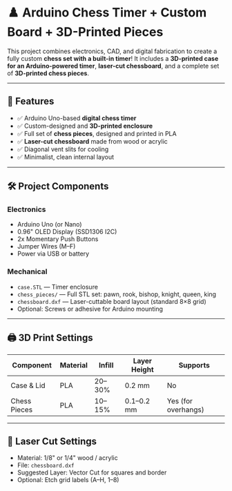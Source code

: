 # ♟️ Arduino Chess Timer + Custom Board + 3D-Printed Pieces

This project combines electronics, CAD, and digital fabrication to create a fully custom **chess set with a built-in timer**! It includes a **3D-printed case for an Arduino-powered timer**, **laser-cut chessboard**, and a complete set of **3D-printed chess pieces**.

---

## 🧠 Features

- ✅ Arduino Uno-based **digital chess timer**
- ✅ Custom-designed and **3D-printed enclosure**
- ✅ Full set of **chess pieces**, designed and printed in PLA
- ✅ **Laser-cut chessboard** made from wood or acrylic
- ✅ Diagonal vent slits for cooling
- ✅ Minimalist, clean internal layout

---

## 🛠️ Project Components

### Electronics

- Arduino Uno (or Nano)
- 0.96" OLED Display (SSD1306 I2C)
- 2x Momentary Push Buttons
- Jumper Wires (M–F)
- Power via USB or battery

### Mechanical

- `case.STL` — Timer enclosure
- `chess_pieces/` — Full STL set: pawn, rook, bishop, knight, queen, king
- `chessboard.dxf` — Laser-cuttable board layout (standard 8×8 grid)
- Optional: Screws or adhesive for Arduino mounting

---

## 🖨️ 3D Print Settings

| Component     | Material | Infill  | Layer Height | Supports |
|---------------|----------|---------|--------------|----------|
| Case & Lid     | PLA      | 20–30%  | 0.2 mm       | No       |
| Chess Pieces   | PLA      | 10–15%  | 0.1–0.2 mm   | Yes (for overhangs) |

---

## 🔪 Laser Cut Settings

- Material: 1/8" or 1/4" wood / acrylic
- File: `chessboard.dxf`
- Suggested Layer: Vector Cut for squares and border
- Optional: Etch grid labels (A–H, 1–8)
